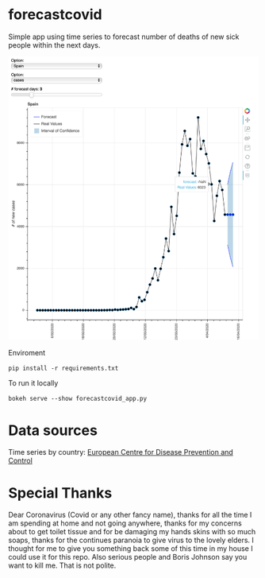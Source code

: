 # forecastcovid
Simple app using time series to forecast number of deaths of new
sick people within the next days.

![layout](resources/layout.png)


Enviroment

```console
pip install -r requirements.txt
```
To run it locally

```console
bokeh serve --show forecastcovid_app.py
```

# Data sources
Time series by country:
   [European Centre for Disease Prevention and Control](https://www.ecdc.europa.eu/en/publications-data/download-todays-data-geographic-distribution-covid-19-cases-worldwide)


# Special Thanks
Dear Coronavirus (Covid or any other fancy name), thanks for all the time I am spending at home and not going anywhere, thanks for 
my concerns about to get toilet tissue and for be damaging my hands skins with so much soaps, thanks
for the continues paranoia to give virus to the lovely elders. I thought for me to give you something back
some of this time in my house I could use it for this repo.
Also serious people and Boris Johnson say you want to kill me. That is not polite.
